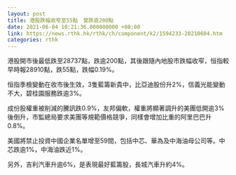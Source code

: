 ```yaml
---
layout: post
title: 港股跌幅收窄至55點　曾跌逾200點
date: 2021-06-04 10:21:36.000000000 +08:00
link: https://news.rthk.hk/rthk/ch/component/k2/1594233-20210604.htm
categories: rthk
---
```


港股開市後最低跌至28737點，跌逾200點，其後跟隨內地股市跌幅收窄，恒指較早時報28910點，跌55點，跌幅0.19%。

恒指季檢變動在收市後生效，3隻藍籌新貴中，比亞迪股份升2%，信義光能變動不大，碧桂園服務跌逾3%。

成份股權重被削減的騰訊跌0.9%，友邦偏軟，權重將顯著調升的美團低開逾3%後倒升，市監總局要求美團等規範價格競爭，同樣會增加比重的阿里巴巴升0.8%。

美國將禁止投資中國企業名單增至59間，包括中芯、華為及中海油母公司等。中芯跌逾1%，中海油跌近1%。

另外，吉利汽車升逾6%，是表現最好藍籌股，長城汽車升約4%。
